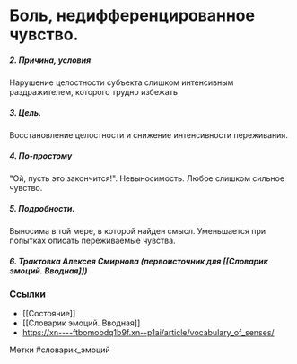 

#  Боль, недифференцированное чувство.  

##### 2. Причина, условия
Нарушение целостности субъекта слишком интенсивным раздражителем, которого трудно избежать

##### 3. Цель.
Восстановление целостности и снижение интенсивности переживания.

##### 4. По-простому
"Ой, пусть это закончится!". Невыносимость. Любое слишком сильное чувство.

##### 5. Подробности.
Выносима в той мере, в которой найден смысл. Уменьшается при попытках описать переживаемые чувства.

##### 6. Трактовка Алексея Смирнова (первоисточник для [[Словарик эмоций. Вводная]])



### Ссылки
- [[Состояние]]
- [[Словарик эмоций. Вводная]]
- https://xn----ftbomobdq1b9f.xn--p1ai/article/vocabulary_of_senses/


Метки #словарик_эмоций 


